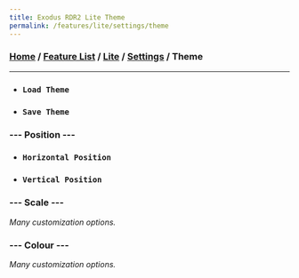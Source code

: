 ```yaml
---
title: Exodus RDR2 Lite Theme
permalink: /features/lite/settings/theme
---
```

### [Home](/) / [Feature List](/features) / [Lite](/features/lite) / [Settings](/features/full/settings) / Theme
---
- ### `Load Theme`
- ### `Save Theme`
### --- Position ---
- ### `Horizontal Position`
- ### `Vertical Position`
### --- Scale ---
*Many customization options.*
### --- Colour ---
*Many customization options.*

